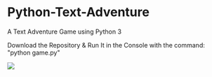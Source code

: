 # Python-Text-Adventure

A Text Adventure Game using Python 3

Download the Repository & Run It in the Console with the command: "python game.py"


![](images/capture.PNG)
